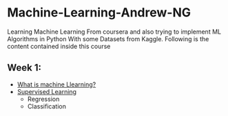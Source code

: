 # Machine-Learning-Andrew-NG
Learning Machine Learning From coursera and also trying to implement ML Algorithms in Python With some Datasets from Kaggle.
Following is the content contained inside this course
## Week 1:
* [What is machine Llearning?](https://github.com/habibanalytics/Machine-Learning-Andrew-NG/blob/master/Week%201/Machine%20Learning.md)
* [Supervised Learning](https://github.com/habibanalytics/Machine-Learning-Andrew-NG/blob/master/Week%201/Supervised%20Learning.md)
  * Regression
  * Classification



